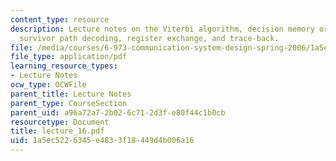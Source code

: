 ```yaml
---
content_type: resource
description: Lecture notes on the Viterbi algorithm, decision memory organization,
  survivor path decoding, register exchange, and trace-back.
file: /media/courses/6-973-communication-system-design-spring-2006/1a5ec5226345e4833f18449d4b006a16_lecture_16.pdf
file_type: application/pdf
learning_resource_types:
- Lecture Notes
ocw_type: OCWFile
parent_title: Lecture Notes
parent_type: CourseSection
parent_uid: a96a72a7-2b02-6c71-2d3f-e80f44c1b0cb
resourcetype: Document
title: lecture_16.pdf
uid: 1a5ec522-6345-e483-3f18-449d4b006a16
---
```


